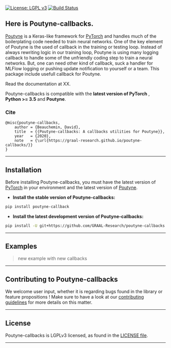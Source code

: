 [![License: LGPL v3](https://img.shields.io/badge/License-LGPL%20v3-blue.svg)](http://www.gnu.org/licenses/lgpl-3.0)
[![Build Status](https://travis-ci.org/GRAAL-Research/poutyne-callbacks.svg?branch=master)](https://travis-ci.org/GRAAL-Research/poutyne-callbacks)

## Here is Poutyne-callbacks.

[Poutyne](https://poutyne.org/) is a Keras-like framework for [PyTorch](https://pytorch.org/) and handles much of the boilerplating code needed to train neural networks. One of the key element of Poutyne is the used of callback in the training or testing loop.
Instead of always rewriting logic in our training loop, Poutyne is using many logging callback to handle some of the unfriendly coding step to train a neural networks. But, one can need other kind of callback, suck a handler for MLFlow logging or pushing update notification to yourself or a team. 
This package include usefull callback for Poutyne.

Read the documentation at XX.

Poutyne-callbacks  is compatible with  the __latest version of PyTorch__ ,  __Python >= 3.5__ and __Poutyne__.

### Cite
```
@misc{poutyne-callbacks,
    author = {Beauchemin, David},
    title  = {{Poutyne-callbacks: A callbacks utilities for Poutyne}},
    year   = {2020},
    note   = {\url{https://graal-research.github.io/poutyne-callbacks/}}
}
```


------------------

## Installation

Before installing Poutyne-callbacks, you must have the latest version of [PyTorch](https://pytorch.org/) in your environment and the latest version of [Poutyne](https://poutyne.org/).

- **Install the stable version of Poutyne-callbacks:**

```sh
pip install poutyne-callback
```

- **Install the latest development version of Poutyne-callbacks:**

```sh
pip install -U git+https://github.com/GRAAL-Research/poutyne-callbacks.git@dev
```


------------------

## Examples
> new example with new callbacks

------------------

## Contributing to Poutyne-callbacks

We welcome user input, whether it is regarding bugs found in the library or feature propositions ! Make sure to have a look at our [contributing guidelines](https://github.com/GRAAL-Research/poutyne-callbacks/blob/master/CONTRIBUTING.md) for more details on this matter.

------------------

## License

Poutyne-callbacks is LGPLv3 licensed, as found in the [LICENSE file](https://github.com/GRAAL-Research/poutyne-callbacks/blob/master/LICENSE).

------------------
